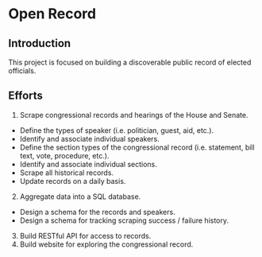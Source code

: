 # Open Record

## Introduction
This project is focused on building a discoverable public record of elected officials.

## Efforts
1. Scrape congressional records and hearings of the House and Senate.
  - Define the types of speaker (i.e. politician, guest, aid, etc.).
  - Identify and associate individual speakers.
  - Define the section types of the congressional record (i.e. statement, bill text, vote, procedure, etc.).
  - Identify and associate individual sections.
  - Scrape all historical records.
  - Update records on a daily basis.
2. Aggregate data into a SQL database.
  - Design a schema for the records and speakers.
  - Design a schema for tracking scraping success / failure history.
3. Build RESTful API for access to records.
4. Build website for exploring the congressional record.
